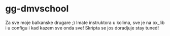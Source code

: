 # gg-dmvschool
Za sve moje balkanske drugare ;)
 Imate instruktora u kolima, sve je na ox_lib i u configu i kad kazem sve onda sve!
 Skripta se jos doradjuje stay tuned!
